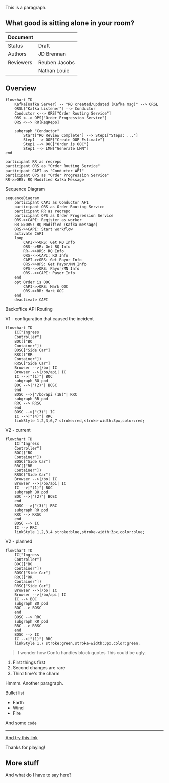 <!-- Space: ~6357f924b7b39379d71f6b22 -->
<!-- Title: JD's Playground -->

This is a paragraph.

## What good is sitting alone in your room?

| Document        |               |
| --------------- | ------------- |
| Status          | Draft         |
| Authors         | JD Brennan    |
| Reviewers       | Reuben Jacobs |
|                 | Nathan Louie  |

## Overview

```mermaid
flowchart TD
    Kafka[Kafka Server] -- "RQ created/updated (Kafka msg)" --> ORSL
    ORSL["Kafka Listener"] --> Conductor
    Conductor <--> ORS["Order Routing Service"]
    ORS <--> OPS["Order Progression Service"]
    ORS <--> RR[ReqRepo]
    
    subgraph "Conductor"
        Start["RQ Review Complete"] --> Step1["Steps: ..."]
	    Step1 --> OOP["Create OOP Estimate"]
        Step1 --> OOC["Order is OOC"]
        Step1 --> LMN["Generate LMN"]
end
```
    participant RR as reqrepo
    participant ORS as "Order Routing Service"
    participant CAPI as "Conductor API"
    participant OPS as "Order Progression Service"
    RR->>ORS: RQ Modified Kafka Message

Sequence Diagram

```mermaid
sequenceDiagram
    participant CAPI as Conductor API
    participant ORS as Order Routing Service
    participant RR as reqrepo
    participant OPS as Order Progression Service
    ORS->>CAPI: Register as worker
    RR->>ORS: RQ Modified (Kafka message)
    ORS->>CAPI: Start workflow
    activate CAPI
    loop
        CAPI->>ORS: Get RQ Info
        ORS-->RR: Get RQ Info
        RR-->>ORS: RQ Info
        ORS-->>CAPI: RQ Info
        CAPI->>ORS: Get Payor Info
        ORS->>OPS: Get Payor/MN Info
        OPS-->>ORS: Payor/MN Info
        ORS-->>CAPI: Payor Info
    end
    opt Order is OOC
        CAPI->>ORS: Mark OOC
        ORS->>RR: Mark OOC
    end
    deactivate CAPI

```

Backoffice API Routing

V1 - configuration that caused the incident

```mermaid
flowchart TD
    IC["Ingress
    Controller"]
    BOC(["BO
    Container"])
    BOSC["Side Car"]
    RRC(["RR
    Container"])
    RRSC["Side Car"]
    Browser -->|/bo| IC
    Browser -->|/bo/api| IC
    IC -->|"(1)"| BOC
    subgraph BO pod
    BOC -->|"(2)"| BOSC
    end
    BOSC -->|"/bo/api (1B)"| RRC
    subgraph RR pod
    RRC --> RRSC
    end
    BOSC -->|"(3)"| IC
    IC -->|"(4)"| RRC
    linkStyle 1,2,3,6,7 stroke:red,stroke-width:3px,color:red;

```

V2 - current

```mermaid
flowchart TD
    IC["Ingress
    Controller"]
    BOC(["BO
    Container"])
    BOSC["Side Car"]
    RRC(["RR
    Container"])
    RRSC["Side Car"]
    Browser -->|/bo| IC
    Browser -->|/bo/api| IC
    IC -->|"(1)"| BOC
    subgraph BO pod
    BOC -->|"(2)"| BOSC
    end
    BOSC -->|"(3)"| RRC
    subgraph RR pod
    RRC --> RRSC
    end
    BOSC --> IC
    IC --> RRC
    linkStyle 1,2,3,4 stroke:blue,stroke-width:3px,color:blue;

```

V2 - planned

```mermaid
flowchart TD
    IC["Ingress
    Controller"]
    BOC(["BO
    Container"])
    BOSC["Side Car"]
    RRC(["RR
    Container"])
    RRSC["Side Car"]
    Browser -->|/bo| IC
    Browser -->|/bo/api| IC
    IC --> BOC
    subgraph BO pod
    BOC --> BOSC
    end
    BOSC --> RRC
    subgraph RR pod
    RRC --> RRSC
    end
    BOSC --> IC
    IC -->|"(1)"| RRC
    linkStyle 1,7 stroke:green,stroke-width:3px,color:green;

```

> I wonder how Confu handles block quotes This could be ugly.

1. First things first
2. Second changes are rare
3. Third time's the charm

<p>Hmmm. <ac:inline-comment-marker ac:ref="21eaddf5-d89b-4450-9eda-7486be4e42a7">Another paragraph</ac:inline-comment-marker>.</p>


Bullet list

 - Earth
 - Wind
 - Fire

And some `code`

---

[And try this link](https://example.com)

Thanks for playing!

## More stuff

And what do I have to say here?

